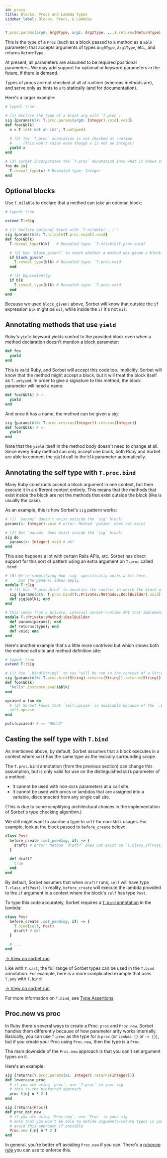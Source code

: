 ```yaml
---
id: procs
title: Blocks, Procs and Lambda Types
sidebar_label: Blocks, Procs, & Lambdas
---
```


```ruby
T.proc.params(arg0: Arg0Type, arg1: Arg2Type, ...).returns(ReturnType)
```

This is the type of a `Proc` (such as a block passed to a method as a `&blk`
parameter) that accepts arguments of types `Arg0Type`, `Arg1Type`, etc., and
returns `ReturnType`.

At present, all parameters are assumed to be required positional parameters. We
may add support for optional or keyword parameters in the future, if there is
demand.

Types of procs are not checked at all at runtime (whereas methods are), and
serve only as hints to `srb` statically (and for documentation).

Here's a larger example:

```ruby
# typed: true

# (1) Declare the type of a block arg with `T.proc`:
sig {params(blk: T.proc.params(arg0: Integer).void).void}
def foo(&blk)
  x = T.let('not an int', T.untyped)

  # (2) The `T.proc` annotation is not checked at runtime.
  #     (This won't raise even though x is not an Integer)
  yield x
end

# (3) Sorbet incorporates the `T.proc` annotation into what it knows statically
foo do |x|
  T.reveal_type(x) # Revealed type: Integer
end
```

## Optional blocks

Use `T.nilable` to declare that a method can take an optional block:

```ruby
# typed: true

extend T::Sig

# (1) Declare optional block with `T.nilable(...)`:
sig {params(blk: T.nilable(T.proc.void)).void}
def foo(&blk)
  T.reveal_type(blk)   # Revealed type: `T.nilable(T.proc.void)`

  # (2) Use `block_given?` to check whether a method was given a block:
  if block_given?
    T.reveal_type(blk) # Revealed type: `T.proc.void`
  end

  # (3) Equivalently:
  if blk
    T.reveal_type(blk) # Revealed type: `T.proc.void`
  end
end
```

Because we used `block_given?` above, Sorbet will know that outside the `if`
expression `blk` might be `nil`, while inside the `if` it's not `nil`.

## Annotating methods that use `yield`

Ruby's `yield` keyword yields control to the provided block even when a method
declaration doesn't mention a block parameter:

```ruby
def foo
  yield
end
```

This is valid Ruby, and Sorbet will accept this code too. Implicitly, Sorbet
will know that the method might accept a block, but it will treat the block
itself as `T.untyped`. In order to give a signature to this method, the block
parameter will need a name:

```ruby
def foo(&blk) # <-
  yield
end
```

And once it has a name, the method can be given a sig:

```ruby
sig {params(blk: T.proc.returns(Integer)).returns(Integer)}
def foo(&blk) # <-
  yield
end
```

Note that the `yield` itself in the method body doesn't need to change at all.
Since every Ruby method can only accept one block, both Ruby and Sorbet are able
to connect the `yield` call to the `blk` parameter automatically.

## Annotating the self type with `T.proc.bind`

Many Ruby constructs accept a block argument in one context, but then execute it
in a different context entirely. This means that the methods that exist inside
the block are not the methods that exist outside the block (like is usually the
case).

As an example, this is how Sorbet's `sig` pattern works:

```ruby
# (1) `params` doesn't exist outside the `sig` block:
params(x: Integer).void # error: Method `params` does not exist

# (2) But `params` does exist inside the `sig` block:
sig do
  params(x: Integer).void # ok!
end
```

This also happens a lot with certain Rails APIs, etc. Sorbet has direct support
for this sort of pattern using an extra argument on `T.proc` called `.bind`:

```ruby
# (0) We're simplifying how `sig` specifically works a bit here,
#     but the general ideas apply.
module T::Sig
  # (1) Use `T.proc.bind` to annotate the context in which the block will run
  sig {params(blk: T.proc.bind(T::Private::Methods::DeclBuilder).void).void}
  def sig(&blk); end
end

# This comes from a private, internal sorbet-runtime API that implements sigs:
module T::Private::Method::DeclBuilder
  def params(params); end
  def returns(type); end
  def void; end
end
```

Here's another example that's a little more contrived but which shows both the
method call site and method definition site:

```ruby
# typed: true
extend T::Sig

# (1) Use `.bind(String)` to say "will be run in the context of a String":
sig {params(blk: T.proc.bind(String).returns(String)).returns(String)}
def foo(&blk)
  "hello".instance_eval(&blk)
end

upcased = foo do
  # (2) Sorbet knows that `self.upcase` is available because of the `.bind`
  self.upcase
end

puts(upcased) # => "HELLO"
```

## Casting the self type with `T.bind`

As mentioned above, by default, Sorbet assumes that a block executes in a
context where `self` has the same type as the lexically surrounding scope.

The `T.proc.bind` annotation (from the previous section) can change this
assumption, but is only valid for use on the distinguished `&blk` parameter of a
method:

- It cannot be used with non-`&blk` parameters at a call site.
- It cannot be used with procs or lambdas that are assigned into a variable,
  disconnected from any single call site.

(This is due to some simplifying architectural choices in the implementation of
Sorbet's type checking algorithm.)

We still might want to ascribe a type to `self` for non-`&blk` usages. For
example, look at the block passed to `before_create` below:

```ruby
class Post
  before_create :set_pending, if: -> {
    draft? # error: Method `draft?` does not exist on `T.class_of(Post)`
  }

  def draft?
    true
  end
end
```

By default, Sorbet assumes that when `draft?` runs, `self` will have type
`T.class_of(Post)`. In reality, `before_create` will execute the lambda provided
to the `if` argument in a context where the block's `self` has type `Post`.

To type this code accurately, Sorbet requires a
[`T.bind` annotation](type-assertions.md#tbind) in the lambda:

```ruby
class Post
  before_create :set_pending, if: -> {
    T.bind(self, Post)
    draft? # OK!
  }

  # ...
end
```

<a href="https://sorbet.run/#%23%20typed%3A%20true%0A%0Aclass%20Base%0A%20%20def%20self.before_create(name%2C%20**options)%0A%20%20end%0Aend%0A%0Aclass%20Post%20%3C%20Base%0A%20%20before_create%20%3Aset_pending%2C%20if%3A%20-%3E%20%7B%20T.bind(self%2C%20Post).draft%3F%20%7D%0A%0A%20%20def%20draft%3F%0A%20%20%20%20true%0A%20%20end%0Aend%0A%0Aclass%20Article%20%3C%20Base%0A%20%20before_create%20%3Aset_pending%2C%20if%3A%20-%3E%20%7B%20draft%3F%20%7D%0A%0A%20%20def%20draft%3F%0A%20%20%20%20true%0A%20%20end%0Aend">
  → View on sorbet.run
</a>

Like with `T.cast`, the full range of Sorbet types can be used in the `T.bind`
annotation. For example, here is a more complicated example that uses `T.any`
with `T.bind`:

<a href="https://sorbet.run/#%23%20typed%3A%20true%0A%0Amodule%20Concern%0A%20%20def%20included(%26block)%0A%20%20end%0Aend%0A%0Amodule%20Taggeable%0A%20%20extend%20Concern%0A%0A%20%20included%20do%0A%20%20%20%20T.bind(self%2C%20T.any(Post%2C%20Article))%0A%0A%20%20%20%20create_tag!%0A%20%20end%0Aend%0A%0Aclass%20Post%0A%20%20include%20Taggeable%0A%0A%20%20def%20self.create_tag!%0A%20%20end%0Aend%0A%0Aclass%20Article%0A%20%20include%20Taggeable%0Aend">
  → View on sorbet.run
</a>

For more information on `T.bind`, see
[Type Assertions](type-assertions.md#tbind).

## Proc.new vs proc

In Ruby there's several ways to create a Proc: `proc` and `Proc.new`. Sorbet
handles them differently because of how parameter arity works internally.
Basically, you can use `T.proc` as the type for a `proc` (or `lambda {}` or
`-> {}`), but if you create your Proc using `Proc.new`, then the type is a
`Proc`.

The main downside of the `Proc.new` approach is that you can't set argument
types on it.

Here's an example:

```ruby
sig {returns(T.proc.params(a1: Integer).returns(Integer))}
def lowercase_proc
  # if you are using `proc`, use `T.proc` in your sig
  # this is the preferred approach
  proc {|n| n * 2 }
end

sig {returns(Proc)}
def proc_dot_new
  # if you are using `Proc.new`, use `Proc` in your sig
  # note that you won't be able to define arguments/return types in your sig
  # avoid this approach if possible
  Proc.new {|n| n * 2 }
end
```

In general, you're better off avoiding `Proc.new` if you can. There's a
[rubocop rule](https://docs.rubocop.org/rubocop/0.92/cops_style.html#styleproc)
you can use to enforce this.
